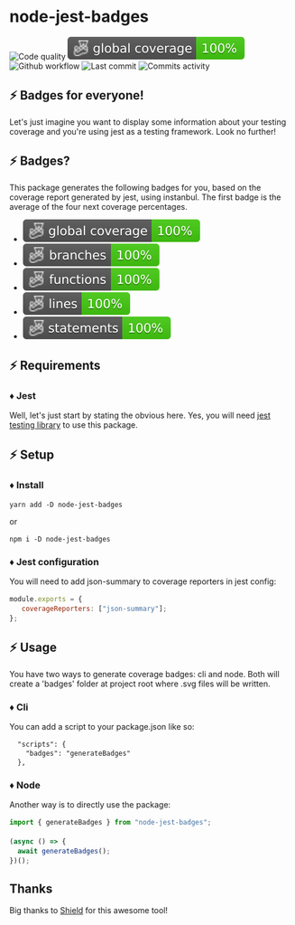 # node-jest-badges

![Code quality](https://img.shields.io/codefactor/grade/github/jpb06/node-jest-badges?logo=codefactor)
![Total coverage](./badges/coverage-global%20coverage.svg)
![Github workflow](https://img.shields.io/github/workflow/status/jpb06/node-jest-badges/checks?label=last%20workflow&logo=github-actions)
![Last commit](https://img.shields.io/github/last-commit/jpb06/node-jest-badges?logo=git)
![Commits activity](https://img.shields.io/github/commit-activity/m/jpb06/node-jest-badges?logo=github)

## :zap: Badges for everyone!

Let's just imagine you want to display some information about your testing coverage and you're using jest as a testing framework. Look no further!

## :zap: Badges?

This package generates the following badges for you, based on the coverage report generated by jest, using instanbul. The first badge is the average of the four next coverage percentages.

- ![Total coverage](./badges/coverage-global%20coverage.svg)
- ![Branches](./badges/coverage-branches.svg)
- ![Functions](./badges/coverage-functions.svg)
- ![Lines](./badges/coverage-lines.svg)
- ![Statements](./badges/coverage-statements.svg)

## :zap: Requirements

### :diamonds: Jest

Well, let's just start by stating the obvious here. Yes, you will need [jest testing library](https://jestjs.io/) to use this package.

## :zap: Setup

### :diamonds: Install

```shell
yarn add -D node-jest-badges
```

or

```shell
npm i -D node-jest-badges
```

### :diamonds: Jest configuration

You will need to add json-summary to coverage reporters in jest config:

```javascript
module.exports = {
   coverageReporters: ["json-summary"];
};
```

## :zap: Usage

You have two ways to generate coverage badges: cli and node. Both will create a 'badges' folder at project root where .svg files will be written.

### :diamonds: Cli

You can add a script to your package.json like so:

```shell
  "scripts": {
    "badges": "generateBadges"
  },
```

### :diamonds: Node

Another way is to directly use the package:

```javascript
import { generateBadges } from "node-jest-badges";

(async () => {
  await generateBadges();
})();
```

## Thanks

Big thanks to [Shield](https://github.com/badges/shields) for this awesome tool!
